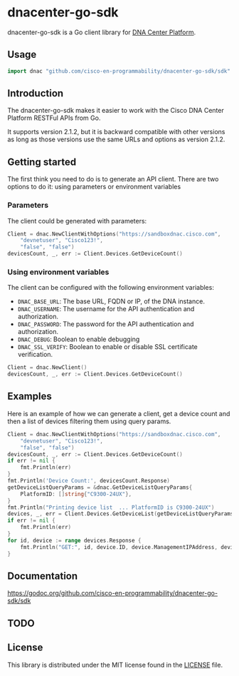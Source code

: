 # dnacenter-go-sdk

dnacenter-go-sdk is a Go client library for [DNA Center Platform](https://developer.cisco.com/dnacenter/).

## Usage

```go
import dnac "github.com/cisco-en-programmability/dnacenter-go-sdk/sdk"
```

## Introduction

The dnacenter-go-sdk makes it easier to work with the Cisco DNA Center Platform RESTFul APIs from Go.

It supports version 2.1.2, but it is backward compatible with other versions as long as those versions use the same URLs and options as version 2.1.2.

## Getting started

The first think you need to do is to generate an API client. There are two options to do it: using parameters or environment variables

### Parameters

The client could be generated with parameters:

```go
Client = dnac.NewClientWithOptions("https://sandboxdnac.cisco.com",
    "devnetuser", "Cisco123!",
    "false", "false")
devicesCount, _, err := Client.Devices.GetDeviceCount()
```

### Using environment variables

The client can be configured with the following environment variables:

- `DNAC_BASE_URL`: The base URL, FQDN or IP, of the DNA instance.
- `DNAC_USERNAME`: The username for the API authentication and authorization.
- `DNAC_PASSWORD`: The password for the API authentication and authorization.
- `DNAC_DEBUG`: Boolean to enable debugging
- `DNAC_SSL_VERIFY`: Boolean to enable or disable SSL certificate verification.

```go
Client = dnac.NewClient()
devicesCount, _, err := Client.Devices.GetDeviceCount()
```

## Examples

Here is an example of how we can generate a client, get a device count and then a list of devices filtering them using query params.

```go
Client = dnac.NewClientWithOptions("https://sandboxdnac.cisco.com",
    "devnetuser", "Cisco123!",
    "false", "false")
devicesCount, _, err := Client.Devices.GetDeviceCount()
if err != nil {
    fmt.Println(err)
}
fmt.Println('Device Count:', devicesCount.Response)
getDeviceListQueryParams = &dnac.GetDeviceListQueryParams{
    PlatformID: []string{"C9300-24UX"},
}
fmt.Println("Printing device list  ... PlatformID is C9300-24UX")
devices, _, err = Client.Devices.GetDeviceList(getDeviceListQueryParams)
if err != nil {
    fmt.Println(err)
}
for id, device := range devices.Response {
    fmt.Println("GET:", id, device.ID, device.ManagementIPAddress, device.PlatformID)
}
```

## Documentation

https://godoc.org/github.com/cisco-en-programmability/dnacenter-go-sdk/sdk

## TODO

## License

This library is distributed under the MIT license found in the [LICENSE](./LICENSE) file.
